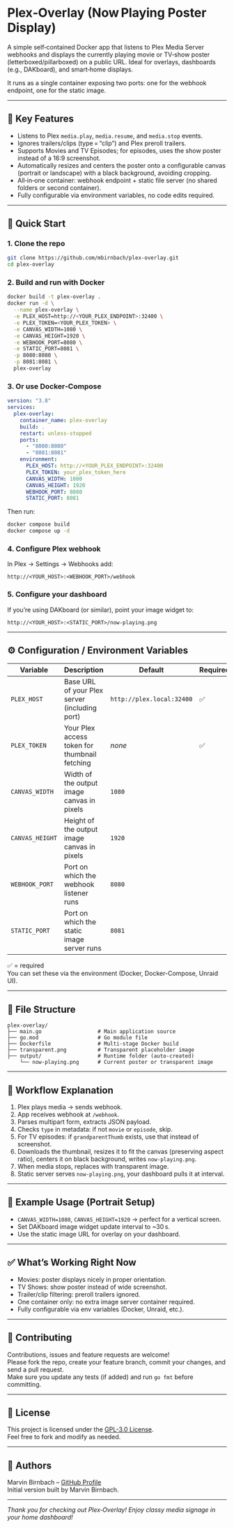 # Plex‑Overlay (Now Playing Poster Display)

A simple self‑contained Docker app that listens to Plex Media Server webhooks and displays the currently playing movie or TV‑show poster (letterboxed/pillarboxed) on a public URL. Ideal for overlays, dashboards (e.g., DAKboard), and smart‑home displays.

It runs as a single container exposing two ports: one for the webhook endpoint, one for the static image.

---

## 🎯 Key Features
- Listens to Plex `media.play`, `media.resume`, and `media.stop` events.
- Ignores trailers/clips (type = “clip”) and Plex preroll trailers.
- Supports Movies and TV Episodes; for episodes, uses the show poster instead of a 16:9 screenshot.
- Automatically resizes and centers the poster onto a configurable canvas (portrait or landscape) with a black background, avoiding cropping.
- All‑in‑one container: webhook endpoint + static file server (no shared folders or second container).
- Fully configurable via environment variables, no code edits required.

---

## 🚀 Quick Start

### 1. Clone the repo
```bash
git clone https://github.com/mbirnbach/plex-overlay.git
cd plex-overlay
```

### 2. Build and run with Docker
```bash
docker build -t plex-overlay .
docker run -d \
  --name plex-overlay \
  -e PLEX_HOST=http://<YOUR_PLEX_ENDPOINT>:32400 \
  -e PLEX_TOKEN=<YOUR_PLEX_TOKEN> \
  -e CANVAS_WIDTH=1080 \
  -e CANVAS_HEIGHT=1920 \
  -e WEBHOOK_PORT=8080 \
  -e STATIC_PORT=8081 \
  -p 8080:8080 \
  -p 8081:8081 \
  plex-overlay
```

### 3. Or use Docker‑Compose
```yaml
version: "3.8"
services:
  plex-overlay:
    container_name: plex-overlay
    build: .
    restart: unless-stopped
    ports:
      - "8080:8080"
      - "8081:8081"
    environment:
      PLEX_HOST: http://<YOUR_PLEX_ENDPOINT>:32400
      PLEX_TOKEN: your_plex_token_here
      CANVAS_WIDTH: 1080
      CANVAS_HEIGHT: 1920
      WEBHOOK_PORT: 8080
      STATIC_PORT: 8081
```

Then run:
```bash
docker compose build
docker compose up -d
```

### 4. Configure Plex webhook
In Plex → Settings → Webhooks add:
```
http://<YOUR_HOST>:<WEBHOOK_PORT>/webhook
```

### 5. Configure your dashboard
If you’re using DAKboard (or similar), point your image widget to:
```
http://<YOUR_HOST>:<STATIC_PORT>/now-playing.png
```

---

## ⚙️ Configuration / Environment Variables

| Variable         | Description                                               | Default                    | Required? |
|------------------|-----------------------------------------------------------|----------------------------|-----------|
| `PLEX_HOST`      | Base URL of your Plex server (including port)             | `http://plex.local:32400` | ✅        |
| `PLEX_TOKEN`     | Your Plex access token for thumbnail fetching             | *none*                    | ✅        |
| `CANVAS_WIDTH`   | Width of the output image canvas in pixels                | `1080`                    |           |
| `CANVAS_HEIGHT`  | Height of the output image canvas in pixels               | `1920`                    |           |
| `WEBHOOK_PORT`   | Port on which the webhook listener runs                   | `8080`                    |           |
| `STATIC_PORT`    | Port on which the static image server runs                | `8081`                    |           |

✅ = required  
You can set these via the environment (Docker, Docker-Compose, Unraid UI).

---

## 📂 File Structure
```
plex-overlay/
├── main.go                  # Main application source
├── go.mod                   # Go module file
├── Dockerfile               # Multi-stage Docker build
├── transparent.png          # Transparent placeholder image
├── output/                  # Runtime folder (auto-created)
    └── now-playing.png      # Current poster or transparent image
```

---

## 🧩 Workflow Explanation
1. Plex plays media → sends webhook.
2. App receives webhook at `/webhook`.
3. Parses multipart form, extracts JSON payload.
4. Checks `type` in metadata: if not `movie` or `episode`, skip.
5. For TV episodes: if `grandparentThumb` exists, use that instead of screenshot.
6. Downloads the thumbnail, resizes it to fit the canvas (preserving aspect ratio), centers it on black background, writes `now-playing.png`.
7. When media stops, replaces with transparent image.
8. Static server serves `now-playing.png`, your dashboard pulls it at interval.

---

## 🧪 Example Usage (Portrait Setup)
- `CANVAS_WIDTH=1080`, `CANVAS_HEIGHT=1920` → perfect for a vertical screen.
- Set DAKboard image widget update interval to ~30 s.
- Use the static image URL for overlay on your dashboard.

---

## ✅ What’s Working Right Now
- Movies: poster displays nicely in proper orientation.
- TV Shows: show poster instead of wide screenshot.
- Trailer/clip filtering: preroll trailers ignored.
- One container only: no extra image server container required.
- Fully configurable via env variables (Docker, Unraid, etc.).

---

## 🤝 Contributing
Contributions, issues and feature requests are welcome!  
Please fork the repo, create your feature branch, commit your changes, and send a pull request.  
Make sure you update any tests (if added) and run `go fmt` before committing.

---

## 📄 License
This project is licensed under the [GPL-3.0 License](LICENSE).  
Feel free to fork and modify as needed.

---

## 📇 Authors
Marvin Birnbach – [GitHub Profile](https://github.com/mbirnbach)  
Initial version built by Marvin Birnbach.

---

*Thank you for checking out Plex‑Overlay! Enjoy classy media signage in your home dashboard!*
